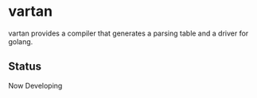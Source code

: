 # vartan

vartan provides a compiler that generates a parsing table and a driver for golang.

## Status

Now Developing
